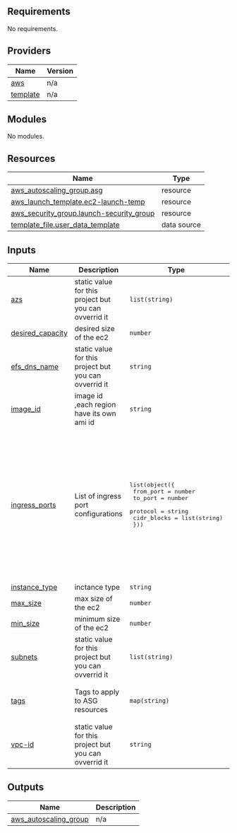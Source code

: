 ## Requirements

No requirements.

## Providers

| Name | Version |
|------|---------|
| <a name="provider_aws"></a> [aws](#provider\_aws) | n/a |
| <a name="provider_template"></a> [template](#provider\_template) | n/a |

## Modules

No modules.

## Resources

| Name | Type |
|------|------|
| [aws_autoscaling_group.asg](https://registry.terraform.io/providers/hashicorp/aws/latest/docs/resources/autoscaling_group) | resource |
| [aws_launch_template.ec2-launch-temp](https://registry.terraform.io/providers/hashicorp/aws/latest/docs/resources/launch_template) | resource |
| [aws_security_group.launch-security_group](https://registry.terraform.io/providers/hashicorp/aws/latest/docs/resources/security_group) | resource |
| [template_file.user_data_template](https://registry.terraform.io/providers/hashicorp/template/latest/docs/data-sources/file) | data source |

## Inputs

| Name | Description | Type | Default | Required |
|------|-------------|------|---------|:--------:|
| <a name="input_azs"></a> [azs](#input\_azs) | static value for this project but you can ovverrid it | `list(string)` | n/a | yes |
| <a name="input_desired_capacity"></a> [desired\_capacity](#input\_desired\_capacity) | desired size of the ec2 | `number` | `2` | no |
| <a name="input_efs_dns_name"></a> [efs\_dns\_name](#input\_efs\_dns\_name) | static value for this project but you can ovverrid it | `string` | n/a | yes |
| <a name="input_image_id"></a> [image\_id](#input\_image\_id) | image id ,each region have its own ami id | `string` | `"ami-0dbc3d7bc646e8516"` | no |
| <a name="input_ingress_ports"></a> [ingress\_ports](#input\_ingress\_ports) | List of ingress port configurations | <pre>list(object({<br>    from_port   = number<br>    to_port     = number<br>    protocol    = string<br>    cidr_blocks = list(string)<br>  }))</pre> | <pre>[<br>  {<br>    "cidr_blocks": [<br>      "0.0.0.0/0"<br>    ],<br>    "from_port": 22,<br>    "protocol": "tcp",<br>    "to_port": 22<br>  },<br>  {<br>    "cidr_blocks": [<br>      "0.0.0.0/0"<br>    ],<br>    "from_port": 2049,<br>    "protocol": "tcp",<br>    "to_port": 2049<br>  }<br>]</pre> | no |
| <a name="input_instance_type"></a> [instance\_type](#input\_instance\_type) | inctance type | `string` | `"t2.micro"` | no |
| <a name="input_max_size"></a> [max\_size](#input\_max\_size) | max size of the ec2 | `number` | `3` | no |
| <a name="input_min_size"></a> [min\_size](#input\_min\_size) | minimum size of the ec2 | `number` | `1` | no |
| <a name="input_subnets"></a> [subnets](#input\_subnets) | static value for this project but you can ovverrid it | `list(string)` | n/a | yes |
| <a name="input_tags"></a> [tags](#input\_tags) | Tags to apply to ASG resources | `map(string)` | <pre>{<br>  "company": "fawry",<br>  "team": "devops"<br>}</pre> | no |
| <a name="input_vpc-id"></a> [vpc-id](#input\_vpc-id) | static value for this project but you can ovverrid it | `string` | n/a | yes |

## Outputs

| Name | Description |
|------|-------------|
| <a name="output_aws_autoscaling_group"></a> [aws\_autoscaling\_group](#output\_aws\_autoscaling\_group) | n/a |
